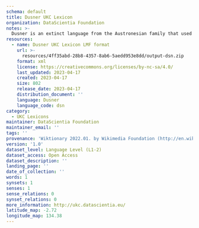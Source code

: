 ```yaml
---
schema: default
title: Dusner UKC Lexicon
organization: DataScientia Foundation
notes: >-
  Dusner is an extinct language from the Austronesian family that used to be spoken in Oceania. The UKC Lexicon of Dusner is represented as a lexico-semantic network. It consists of words, word senses, synsets, as well as sense-level and synset-level relationships
resources:
  - name: Dusner UKC Lexicon LMF format
    url: >-
      resources/4ff35abd-28b8-4357-8ab6-5aedd953e8dd/output-dsn.zip
    format: xml
    license: https://creativecommons.org/licenses/by-nc-sa/4.0/
    last_updated: 2023-04-17
    created: 2023-04-17
    size: 802
    release_date: 2023-04-17
    distribution_document: ''
    language: Dusner
    language_code: dsn
category:
  - UKC Lexicons
maintainer: DataScientia Foundation
maintainer_email: ''
tags: ''
provenance: 'Wiktionary 2022.01. by Wikimedia Foundation (http://en.wiktionary.org); Princeton WordNet 2.1 by Princeton University (https://wordnet.princeton.edu)'
version: '1.0'
dataset_level: Language Level (L1-2)
dataset_access: Open Access
dataset_description: ''
landing_page: ''
date_of_collection: ''
words: 1
synsets: 1
senses: 1
sense_relations: 0
synset_relations: 0
more_information: http://ukc.datascientia.eu/
latitude_map: -2.72
longitude_map: 134.38
---
```

